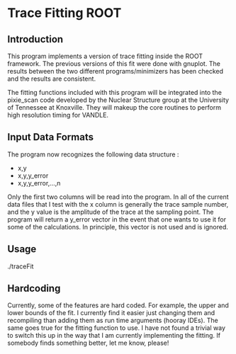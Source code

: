 Trace Fitting ROOT
==================
Introduction
------------
This program implements a version of trace fitting inside the ROOT framework.
The previous versions of this fit were done with gnuplot. The results between
the two different programs/minimizers has been checked and the results are
consistent.

The fitting functions included with this program will be integrated into the
pixie_scan code developed by the Nuclear Structure group at the University of
Tennessee at Knoxville. They will makeup the core routines to perform high
resolution timing for VANDLE.

Input Data Formats
------------------
The program now recognizes the following data structure :

 * x,y
 * x,y,y_error
 * x,y,y_error,...,n

 Only the first two columns will be read into the program. In all of the current
 data files that I test with the x column is generally the trace sample number,
 and the y value is the amplitude of the trace at the sampling point. The
 program will return a y_error vector in the event that one wants to use it for
 some of the calculations. In principle, this vector is not used and is
 ignored.

 Usage
 -----
 ./traceFit <dataFile>

 Hardcoding
 ----------
 Currently, some of the features are hard coded. For example, the upper and
 lower bounds of the fit. I currently find it easier just changing them and
 recompiling than adding them as run time arguments (hooray IDEs). The same goes
 true for the fitting function to use. I have not found a trivial way to switch
 this up in the way that I am currently implementing the fitting. If somebody
 finds something better, let me know, please!
